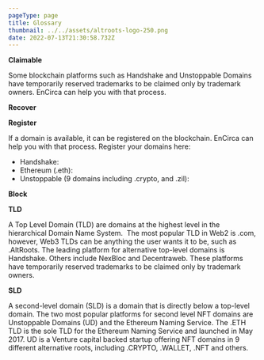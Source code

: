 ```yaml
---
pageType: page
title: Glossary
thumbnail: ../../assets/altroots-logo-250.png
date: 2022-07-13T21:30:58.732Z
---
```

**Claimable**

Some blockchain platforms such as Handshake and Unstoppable Domains have temporarily reserved trademarks to be claimed only by trademark owners. EnCirca can help you with that process.

**Recover**



**Register**

If a domain is available, it can be registered on the blockchain. EnCirca can help you with that process. Register your domains here:

<ul>
<li>Handshake: <https://www.encirca.com/handshake-overview/>
<li>Ethereum (.eth): <https://www.encirca.com/eth/>
<li>Unstoppable (9 domains including .crypto, and .zil): <https://www.encirca.com/unustoppable/>
</ul>

**Block**



**TLD**

A Top Level Domain (TLD) are domains at the highest level in the hierarchical Domain Name System.  The most popular TLD in Web2 is .com, however, Web3 TLDs can be anything the user wants it to be, such as .AltRoots. The leading platform for alternative top-level domains is Handshake. Others include NexBloc and Decentraweb. These platforms have temporarily reserved trademarks to be claimed only by trademark owners. 

**SLD**

A second-level domain (SLD) is a domain that is directly below a top-level domain. The two most popular platforms for second level NFT domains are Unstoppable Domains (UD) and the Ethereum Naming Service. The .ETH TLD is the sole TLD for the Ethereum Naming Service and launched in May 2017. UD is a Venture capital backed startup offering NFT domains in 9 different alternative roots, including .CRYPTO, .WALLET, .NFT and others.